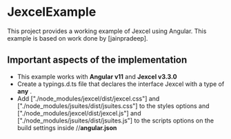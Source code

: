 # JexcelExample

This project provides a working example of Jexcel using Angular. This example is based on work done by [jainpradeep].

## Important aspects of the implementation
- This example works with **Angular v11** and **Jexcel v3.3.0**
- Create a typings.d.ts file that declares the interface Jexcel with a type of **any** .
- Add ["./node_modules/jexcel/dist/jexcel.css"] and ["./node_modules/jsuites/dist/jsuites.css"] to the styles options and ["./node_modules/jexcel/dist/jexcel.js"] and ["./node_modules/jsuites/dist/jsuites.js"] to the scripts options on the build settings inside //**angular.json**